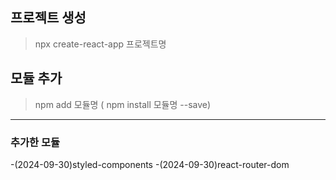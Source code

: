 ## 프로젝트 생성
>npx create-react-app 프로젝트명
## 모듈 추가
>npm add 모듈명
( npm install 모듈명 --save)

---

### 추가한 모듈
-(2024-09-30)styled-components
-(2024-09-30)react-router-dom
